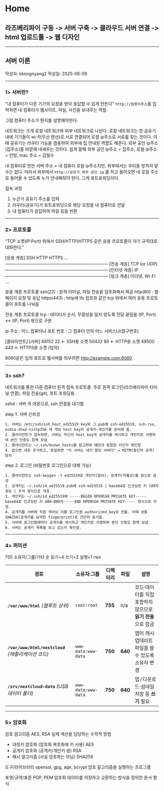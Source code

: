 # Home

## 라즈베리파이 구동 -> 서버 구축 -> 클라우드 서버 연결 -> html 업로드툴 -> 웹 디자인

---
## 서버 이론
작성자: kkongnyang2 작성일: 2025-06-09

---
### 1> 서버란?

"내 컴퓨터가 다른 기기의 요청을 받아 응답할 수 있게 만든다"
`http://컴퓨터주소`를 입력하면 내 컴퓨터가 웹사이트, 파일, 사진을 보내주는 역할.

그럼 컴퓨터 주소가 뭔지를 설명해야한다.

네트워크는 크게 로컬 네트워크와 외부 네트워크로 나뉜다.
로컬 네트워크는 한 공유기 내에 기기들이 wi-fi(무선 랜선)로 서로 연결되어 로컬 ip주소로 서로를 찾는 것이다.
이때 공유기는 라우터 기능을 겸용하여 외부에 집 안내원 역할도 해준다. 외부 공인 ip주소(집주소)를 바깥에 내세우는 것이다.
쉽게 말해 외부 공인 ip주소 = 집주소, 로컬 ip주소 = 안방, mac 주소 = 김철수

내 컴퓨터로 만든 서버 주소 = 내 컴퓨터 로컬 ip주소지만, 외부에서는 우리들 방까지 알 수는 없다.
따라서 외부에서 `http://공유기 외부 공인 ip` 를 치고 들어오면 내 로컬 주소로 들어올 수 있도록 누가 안내해줘야 한다. 그게 포트포워딩이다. 

접속 과정
1. 누군가 공유기 주소를 입력
2. 라우터(공유기)가 포트포워딩으로 해당 요청을 내 컴퓨터로 전달
3. 내 컴퓨터가 응답하여 파일 등을 반환 

---
### 2> 프로토콜

“TCP 소켓(IP:Port) 위에서 SSH/HTTP/HTTPS 같은 응용 프로토콜이 자기 규칙대로 대화한다.”

[응용 계층]  SSH   HTTP   HTTPS   …
──────────────────────────────────
[전송 계층]  TCP (or UDP)
──────────────────────────────────
[인터넷 계층]  IP
──────────────────────────────────
[링크 계층]   이더넷, Wi-Fi …

응용 계층 프로토콜
ssh(22) : 원격 터미널, 파일 전송을 암호화해서 제공
http(80) : 웹 페이지 요청 및 응답
https(443) : http에 tls 암호화
같은 tcp 위에서 여러 응용 프로토콜이 포트를 나눠씀

전송 계층 프로토콜
tcp : 데이터가 순서, 무결성을 잃지 않도록 전달
끝점을 (IP, Port) ↔ (IP, Port) 쌍으로 구분

ip 주소 : 어느 컴퓨터냐
포트 번호 : 그 컴퓨터 안의 어느 서비스냐(창구번호)

[클라이언트]           [서버]
     49152              22       ← SSH용 소켓
     50432              80       ← HTTP용 소켓
     49500              443      ← HTTPS용 소켓
   (임의)

8080같은 임의 포트로 웹서버를 띄우려면 http://example.com:8080


---
### 3> ssh?
네트워크를 통한 다른 컴퓨터 원격 접속 프로토콜.
주로 원격 로그인(라즈베리파이 터미널 연결), 파일 전송(git), 포트 포워딩용.

sshd : 서버 측 데몬으로, ssh 연결을 대기함

step 1. 서버 신뢰성
```
1. 서버는 /etc/ssh/ssh_host_ed25519_key와 그.pub에 ssh-ed25519, ssh-rsa, ecdsa-sha2-nistp256 세 개의 host key의 공개키-개인키를 준비해 둠.
2. 클라이언트가 접속하면, 서버는 자신의 host key의 공개키를 제시하고 개인키로 서명하여 본인 인증도 함께 보냄
3. 클라이언트는 ~/.ssh/known_hosts를 참고하여 예전과 동일한 키인지 확인함
4. 없으면 새로 추가하고, 동일하면 "이 서버는 내가 알던 서버다" = MITM(중간자 공격) 방지
```

step 2. 로그인 (비밀번호 로그인으로 대체 가능)
```
1. 클라이언트는 ssh-keygen -t ed25519로 개인키(열쇠), 공개키(자물쇠)를 쌍으로 생성
2. 공개키는 ~/.ssh/id_ed25519.pub에 ssh-ed25519 | base64로 인코딩된 키 100자 정도 | 주석 형식으로 저장.
3. 개인키는 ~/.ssh/id_ed25519에 -----BEGIN OPENSSH PRIVATE KEY-----base64로 인코딩된 키 400~800자-----END OPENSSH PRIVATE KEY----- 형식으로 저장.
4. 공개키를 서버에 직접 적어놔 이를 로그인용 authorized_key로 만듦. 이때 보통 SHA256(공개키를 요약한 fingerprint)로 간단히 표기됨.
5. 서버에 로그인할때마다 공개키를 제시하고 개인키로 서명하여 본인 인증도 함께 보냄.
6. 서버는 공개키 목록을 보고 있는지 확인함.
```

---
### 4> 퍼미션

755
소유자/그룹/기타 순
읽기=4 쓰기=2 실행=1 rwx

| 경로                                          | 소유자:그룹              | 디렉터리    | 파일      | 설명                                  |
| ------------------------------------------- | ------------------- | ------- | ------- | ----------------------------------- |
| **`/var/www/html`** *(웹루트 상위)*              | `root:root`         | **755** | n/a     | 코드·데이터를 직접 포함하지 않으므로 **읽기 전용**으로 잠금 |
| **`/var/www/html/nextcloud`** *(애플리케이션 코드)* | `www-data:www-data` | **750** | **640** | 앱이 캐시·업데이트 파일을 쓸 수 있도록 소유자 변경       |
| **`/srv/nextcloud-data`** *(USB 데이터 폴더)*    | `www-data:www-data` | **750** | **640** | 업 / 다운로드·섬네일 저장 등 **쓰기** 필요         |

---
### 5> 암호화

암호 알고리즘 AES, RSA
실제 계산을 담당하는 수학적 방법

- 대칭키 암호화 (암호화 복호화에 키 사용) AES
- 공개키 암호화 (공개키/개인키 쌍) RSA
- 해시 알고리즘 (사실 암호화는 아님) SHA256

도구/라이브러리 openssl, gpg, age, bcrypt
암호 알고리즘을 실행하는 프로그램

포맷/규약/표준 PGP, PEM
암호화 데이터를 저장하고 교환하는 방식을 정의한 문서 형식


